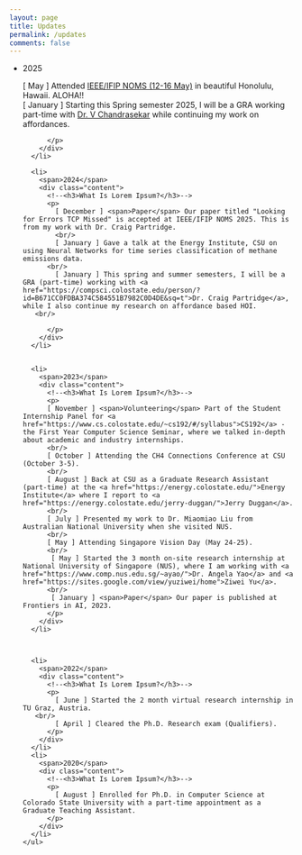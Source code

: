 ```yaml
---
layout: page
title: Updates
permalink: /updates
comments: false
---
```


<html>
<head>
  <title>Pure CSS Timeline Design With Cool Hover Effects</title>
  <meta name="viewport" content="width=device-width, initial-scale=1.0">
  <link rel="stylesheet" type="text/css" href="https://anjugopinath.github.io/styles/updates.css">
</head>
<body>
  <div class="timeline">
    <ul>
    <li>
        <span>2025</span>
        <div class="content">
          <!--<h3>What Is Lorem Ipsum?</h3>-->
          <p>
            [ May ] Attended <a href="https://noms2025.ieee-noms.org/">IEEE/IFIP NOMS (12-16 May)</a> in beautiful Honolulu, Hawaii. ALOHA!!
          <br/>
            [ January ] Starting this Spring semester 2025, I will be a GRA working part-time with <a href="https://www.engr.colostate.edu/ece/people/v-chandrasekar/">Dr. V Chandrasekar</a> while continuing my work on affordances.
            <br/>
            
          </p>
        </div>
      </li>
      
      <li>
        <span>2024</span>
        <div class="content">
          <!--<h3>What Is Lorem Ipsum?</h3>-->
          <p>
            [ December ] <span>Paper</span> Our paper titled "Looking for Errors TCP Missed" is accepted at IEEE/IFIP NOMS 2025. This is from my work with Dr. Craig Partridge.
            <br/>
            [ January ] Gave a talk at the Energy Institute, CSU on using Neural Networks for time series classification of methane emissions data.
          <br/>
            [ January ] This spring and summer semesters, I will be a GRA (part-time) working with <a href="https://compsci.colostate.edu/person/?id=B671CC0FDBA374C584551B7982C0D4DE&sq=t">Dr. Craig Partridge</a>, while I also continue my research on affordance based HOI.
       <br/>
            
          </p>
        </div>
      </li>
     
      
      <li>
        <span>2023</span>
        <div class="content">
          <!--<h3>What Is Lorem Ipsum?</h3>--> 
          <p>  
          [ November ] <span>Volunteering</span> Part of the Student Internship Panel for <a href="https://www.cs.colostate.edu/~cs192/#/syllabus">CS192</a> - the First Year Computer Science Seminar, where we talked in-depth about academic and industry internships.
          <br/>
          [ October ] Attending the CH4 Connections Conference at CSU (October 3-5).
          <br/>
          [ August ] Back at CSU as a Graduate Research Assistant (part-time) at the <a href="https://energy.colostate.edu/">Energy Institute</a> where I report to <a href="https://energy.colostate.edu/jerry-duggan/">Jerry Duggan</a>. 
          <br/>  
          [ July ] Presented my work to Dr. Miaomiao Liu from Australian National University when she visited NUS.
          <br/>
          [ May ] Attending Singapore Vision Day (May 24-25).
          <br/>
           [ May ] Started the 3 month on-site research internship at National University of Singapore (NUS), where I am working with <a href="https://www.comp.nus.edu.sg/~ayao/">Dr. Angela Yao</a> and <a href="https://sites.google.com/view/yuziwei/home">Ziwei Yu</a>. 
          <br/>     
           [ January ] <span>Paper</span> Our paper is published at Frontiers in AI, 2023.
          </p>
        </div>
      </li>
      
      
      
      <li>
        <span>2022</span>
        <div class="content">
          <!--<h3>What Is Lorem Ipsum?</h3>-->
          <p>
            [ June ] Started the 2 month virtual research internship in TU Graz, Austria.
       <br/>
            [ April ] Cleared the Ph.D. Research exam (Qualifiers).
          </p>
        </div>
      </li>
      <li>
        <span>2020</span>
        <div class="content">
          <!--<h3>What Is Lorem Ipsum?</h3>-->
          <p>
            [ August ] Enrolled for Ph.D. in Computer Science at Colorado State University with a part-time appointment as a Graduate Teaching Assistant.
          </p>
        </div>
      </li>
    </ul>
  </div>

</body>
</html>


